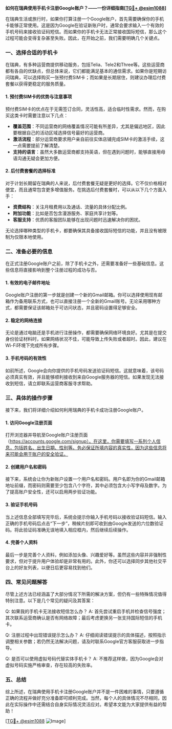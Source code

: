 **如何在瑞典使用手机卡注册Google账户？——一份详细指南[[TG💪+ @esim1088](https://t.me/s/esim1088)]**

在瑞典生活或旅行时，如果你打算注册一个Google账户，首先需要确保你的手机卡能够正常使用。这是因为Google在验证新账户时，通常会要求输入一个有效的手机号码来接收验证码短信。而如果你的手机卡无法正常接收国际短信，那么这个过程可能会变得复杂甚至失败。因此，在开始之前，我们需要明确几个关键点。

### 一、选择合适的手机卡

在瑞典，有多种运营商提供移动服务，包括Telia、Tele2和Three等。这些运营商都有各自的优缺点，但总体来说，它们都能满足基本的通信需求。如果你是短期访问瑞典，可以选择购买一张预付费SIM卡；而如果是长期居住，则建议办理后付费套餐以获得更稳定的服务质量。

#### 1. 预付费SIM卡的优势与注意事项

预付费SIM卡的优点在于无需签订合同，灵活性高，适合临时性需求。然而，在购买这类卡时需要注意以下几点：

- **覆盖范围**：不同运营商的网络覆盖情况可能有所差异，尤其是偏远地区，因此要根据自己的活动区域选择信号最好的运营商。
- **激活流程**：部分运营商要求用户亲自前往实体店铺完成SIM卡的激活手续，这一点需要提前了解清楚。
- **支持的语言**：虽然大多数运营商都支持英语，但在遇到问题时，能够直接用母语沟通无疑会更加方便。

#### 2. 后付费套餐的选择标准

对于计划长期留在瑞典的人来说，后付费套餐无疑是更好的选择。它不仅价格相对便宜，而且通常包含更多增值服务。在挑选后付费套餐时，可以从以下几个方面入手：

- **资费结构**：关注月租费用以及通话、流量的具体分配比例。
- **附加功能**：比如是否包含漫游服务、家庭共享计划等。
- **客服支持**：优质的客服团队能够在出现问题时迅速解决你的困扰。

无论选择哪种类型的手机卡，都要确保其具备接收国际短信的功能，并且没有被限制为仅限本地使用。

### 二、准备必要的信息

在正式注册Google账户之前，除了手机卡之外，还需要准备好一些基础信息。这些信息将直接影响到整个注册过程的成功与否。

#### 1. 有效的电子邮件地址

Google账户注册的第一步就是创建一个新的Gmail邮箱。你可以选择使用现有邮箱作为备用联系方式，也可以直接注册一个全新的Gmail账号。无论采用哪种方式，都需要保证该邮箱处于可访问状态，并且密码设置得足够安全。

#### 2. 稳定的网络连接

无论是通过电脑还是手机进行注册操作，都需要确保网络环境良好。尤其是在提交身份验证材料时，如果网络状况不佳，可能导致上传失败或者超时。因此，建议在Wi-Fi环境下完成所有步骤。

#### 3. 手机号码的有效性

如前所述，Google会向你提供的手机号码发送验证码短信。这就意味着，该号码必须真实有效，并且能够顺利接收到来自Google服务器的短信。如果发现无法接收到短信，请立即联系运营商客服寻求帮助。

### 三、具体的操作步骤

接下来，我们将详细介绍如何利用瑞典的手机卡成功注册Google账户。

#### 1. 访问Google注册页面

打开浏览器并导航至Google账户注册页面（https://accounts.google.com/signup）。在这里，你需要填写一系列个人信息，包括姓名、出生日期、性别等。务必保证所填内容的真实性，因为这些信息将来可能会用于账户的安全验证。

#### 2. 创建用户名和密码

接下来，系统会让你为新账户设置一个用户名和密码。用户名即为你的Gmail邮箱地址前缀，而密码则需要至少包含八个字符，其中必须包含大小写字母及数字。为了提高账户安全性，还可以启用两步验证功能。

#### 3. 验证手机号码

当上述信息全部填写完毕后，系统会提示你输入手机号码以接收验证码短信。输入正确的手机号码后点击“下一步”，稍候片刻即可收到由Google发送的六位数验证码。将此验证码准确无误地填入相应框内，然后继续后续操作。

#### 4. 完善个人资料

最后一步是完善个人资料，例如添加头像、兴趣爱好等。虽然这些内容并非强制性要求，但对于提升用户体验却是非常有用的。此外，你还可以选择同步其他社交平台上的好友列表，以便日后更容易找到他们。

### 四、常见问题解答

尽管上述方法已经涵盖了大部分情况下所需的解决方案，但仍有一些特殊情况值得特别注意。以下是几个常见的疑问及其答案：

Q: 如果我的手机卡无法接收短信怎么办？
A: 首先尝试重启手机并检查信号强度；其次联系运营商确认是否有网络故障；最后考虑更换另一张支持国际短信的手机卡。

Q: 注册过程中出现错误提示怎么办？
A: 仔细阅读错误提示的具体描述，按照指示调整相关参数；若仍然无法解决问题，请及时联系Google官方客服获取进一步指导。

Q: 是否可以使用虚拟号码代替实体手机卡？
A: 不推荐这样做，因为Google会对虚拟号码实施严格审查，存在较高的失败率。

### 五、总结

综上所述，在瑞典使用手机卡注册Google账户并不是一件困难的事情，只要遵循正确的流程并做好充分准备即可顺利完成。当然，每个人的具体情况不尽相同，因此在实际操作中还需结合自身实际情况灵活应对。希望本文能为大家提供有益的帮助！

[[TG💪+ @esim1088](https://t.me/s/esim1088) ![Image](https://i.postimg.cc/4NQfJmqS/Snipaste-2025-05-13-00-14-12.png)]